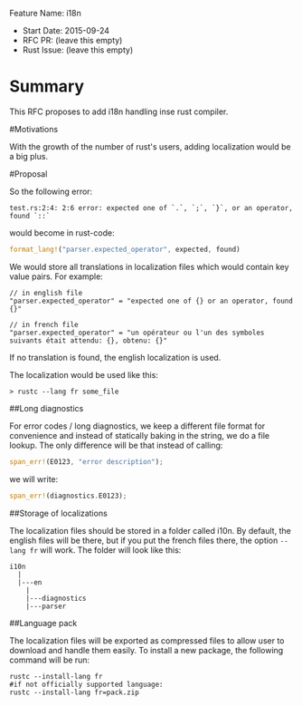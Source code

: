 Feature Name: i18n
- Start Date: 2015-09-24
- RFC PR: (leave this empty)
- Rust Issue: (leave this empty)

# Summary

This RFC proposes to add i18n handling inse rust compiler.

#Motivations

With the growth of the number of rust's users, adding localization would be a big plus.

#Proposal

So the following error:

```Shell
test.rs:2:4: 2:6 error: expected one of `.`, `;`, `}`, or an operator, found `::`
```

would become in rust-code:

```Rust
format_lang!("parser.expected_operator", expected, found)
```

We would store all translations in localization files which would contain key value pairs. For example:

```
// in english file
"parser.expected_operator" = "expected one of {} or an operator, found {}"

// in french file
"parser.expected_operator" = "un opérateur ou l'un des symboles suivants était attendu: {}, obtenu: {}"
```

If no translation is found, the english localization is used.

The localization would be used like this:

```Shell
> rustc --lang fr some_file
```

##Long diagnostics

For error codes / long diagnostics, we keep a different file format for convenience and instead of statically baking in the string, we do a file lookup. The only difference will be that instead of calling:

```Rust
span_err!(E0123, "error description");
```
we will write:

```Rust
span_err!(diagnostics.E0123);
```

##Storage of localizations

The localization files should be stored in a folder called i10n. By default, the english files will be there, but if you put the french files there, the option `--lang fr` will work. The folder will look like this:

```
i10n
  |
  |---en
    |
    |---diagnostics
    |---parser
```

##Language pack

The localization files will be exported as compressed files to allow user to download and handle them easily. To install a new package, the following command will be run:

```Shell
rustc --install-lang fr
#if not officially supported language:
rustc --install-lang fr=pack.zip
```
